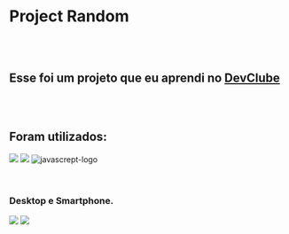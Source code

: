 <h1>Project Random</h1>
<br>
<br>
<h2>Esse foi um projeto que eu aprendi no <a href="https://rodolfomori.com.br/devclub">DevClube</a>
</h2>
<br>
<br>
<h2>Foram utilizados:</h2>
  <img src="https://img.shields.io/badge/HTML5-E34F26?style=for-the-badge&logo=html5&logoColor=white" />
  <img src="https://img.shields.io/badge/CSS3-1572B6?style=for-the-badge&logo=css3&logoColor=white" />
  <img src="https://img.shields.io/badge/JavaScript-323330?style=for-the-badge&logo=javascript&logoColor=F7DF1E" alt="javascrept-logo">
<br>
<br>
<br>
<h3>Desktop e Smartphone.</h3>
<img src="https://github.com/itcgrillo/Projeto-Random-JS/blob/main/Captura%20de%20tela%202023-10-18%20120020.png" />
<img src="https://github.com/itcgrillo/Projeto-Random-JS/blob/main/Captura%20de%20tela%202023-10-18%20144607.png" />

